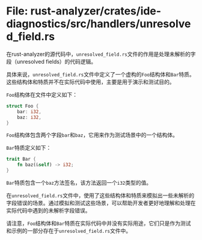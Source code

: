 # File: rust-analyzer/crates/ide-diagnostics/src/handlers/unresolved_field.rs

在rust-analyzer的源代码中，`unresolved_field.rs`文件的作用是处理未解析的字段（unresolved fields）的代码逻辑。

具体来说，`unresolved_field.rs`文件中定义了一个虚构的`Foo`结构体和`Bar`特质。这些结构体和特质并不在实际代码中使用，主要是用于演示和测试目的。

`Foo`结构体在文件中定义如下：
```rust
struct Foo {
    bar: i32,
    baz: i32,
}
```
`Foo`结构体包含两个字段`bar`和`baz`，它用来作为测试场景中的一个结构体。

`Bar`特质定义如下：
```rust
trait Bar {
    fn baz(&self) -> i32;
}
```
`Bar`特质包含一个`baz`方法签名，该方法返回一个`i32`类型的值。

在`unresolved_field.rs`文件中，使用了这些结构体和特质来模拟出一些未解析的字段错误的场景。通过模拟和测试这些场景，可以帮助开发者更好地理解和处理在实际代码中遇到的未解析字段错误。

请注意，`Foo`结构体和`Bar`特质在实际代码中并没有实际用途，它们只是作为测试和示例的一部分存在于`unresolved_field.rs`文件中。

